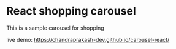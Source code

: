 # React shopping carousel

This is a sample carousel for shopping

live demo: https://chandraprakash-dev.github.io/carousel-react/